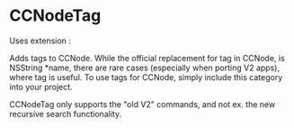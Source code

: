 CCNodeTag
=========

Uses extension : <NONE>

Adds tags to CCNode.
While the official replacement for tag in CCNode, is NSString *name, there are rare cases (especially when porting V2 apps), where tag is useful. To use tags for CCNode, simply include this category into your project.

CCNodeTag only supports the "old V2" commands, and not ex. the new recursive search functionality.
